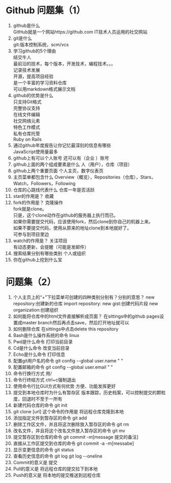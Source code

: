 # Github 问题集（1）
1. github是什么  
GitHub就是一个网站https://github.com
IT技术人员运用的社交网站
2. git是什么  
git:版本控制系统，scm/vcs
3. 学习github的5个理由  
结交牛人  
最前沿的技术，每个版本，开发技术，编程技术。。。  
记录技术发展  
开源，提高项目经验  
是一个丰富的学习资料仓库  
可以用markdown格式展示文档  
4. github的优势是什么  
只支持Git格式  
完整协议支持  
在线文件编辑  
社交网络元素  
特色工作模式  
私有仓库托管  
Ruby on Rails  
5. 通过github年度报告让你记忆最深刻的信息有哪些  
JavaScript使用量最多
6. github上有可以个人账号 还可以有（企业  ）账号
7. github上面的两个组成要素是什么
人（用户），仓库（项目）  
8. github上两个重要页面
个人主页，数字仪表页  
9. 主页菜单都包含什么
Overview（概览），Repositories（仓库），Stars，Watch，Followers，Following  
10. 仓库的心跳线代表什么
仓库一年是否活跃
11. star的作用是？
收藏
11. fork的作用是？
克隆操作  
fork就是clone。  
只是，这个clone动作在github的服务器上执行而已。  
如果你需要提交代码，应该使用fork，然后clone到你自己的机器上来。  
如果不要提交代码，使用从原来的地址clone到本地就好了。  
可参与到项目里边  
11. watch的作用是？
关注项目   
有动态更新，会提醒（可能是发邮件）
12. 搜索结果分别有哪些类别
个人或组织
13. 你在github上挖到什么宝
# 问题集（2）
1. 个人主页上的“+”下拉菜单可创建的四种类别分别有？分别的意思？
new repository:创建新的仓库
import repository:
new gist:创建代码片段
new organization:创建组织
2. 如何能将仓库中的html文件直接解析成页面？
在sittings中的github pages设置成master branch然后再点击save，然后打开地址就可以
3. 如何删除仓库
在sittings中点击delete this repository
4. Bash是什么操作系统的命令
linux
5. Pwd是什么命令
打印当前目录
6. Cd是什么命令
改变当前目录
7. Echo是什么命令
打印信息
8. 配置git用户名的命令
git config --global user.name " "
9. 配置邮箱的命令
git config --global user.email " "
10. 命令行换行方式
用/
11. 命令行终结方式
ctrl+c强制退出
12. 使用命令行比GUI方式有何优势
方便、功能发挥更好
13. 提交到本地仓库时为什么有暂存区
版本跟踪，历史档案，可以控制提交的颗粒度，回退时不至于一所有
14. 新建代码仓库的命令
git init
15. git clone [url] 这个命令的作用是
将远程仓库克隆到本地
16. 添加指定文件到暂存区的命令
git add
17. 删除工作区文件，并且将这次删除放入暂存区的命令
git rm
18. 改名文件，并且将这个改名文件放入暂存区的命令
git mv
19. 提交暂存区到仓库的命令
git commit -m[message 提交的备注]
20. 直接从工作区提交到仓库的命令
git commit -a -m[messabe]
21. 显示变更信息的命令
git status
22. 查看历史信息的命令
git log
git log --oneline
23. Commit的意义是
提交
24. Pull的意义是
将远程仓库的提交拉下到本地
25. Push的意义是
将本地的提交推送到远程仓库
